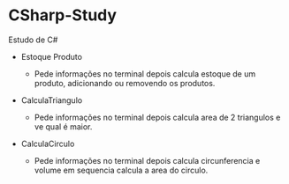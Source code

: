 # CSharp-Study

Estudo de C#

* Estoque Produto
  - Pede informações no terminal depois calcula estoque de um produto, adicionando ou removendo os produtos.
  
* CalculaTriangulo
  - Pede informações no terminal depois calcula area de 2 triangulos e ve qual é maior.
  
* CalculaCirculo
  - Pede informações no terminal depois calcula circunferencia e volume em sequencia calcula a area do circulo.


